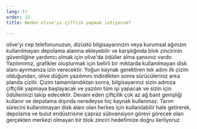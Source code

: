 ```yaml
---
lang: tr
order: 11
title: Neden olive'yı çiftlik yapmak istiyorum?

---
```


olive'yı cep telefonunuzun, dizüstü bilgisayarınızın veya kurumsal ağınızın kullanılmayan depolama alanına ekleyebilir ve karşılığında blok zincirinin güvenliğine yardımcı olmak için olive'da ödüller alma şansınız vardır. Yazılımımız, grafikler oluşturmak için belirli bir miktarda kullanılmayan disk alanı ayırmanıza izin verecektir. Yoğun kaynak gerektiren tek adım ilk çizim olduğundan, olive düğüm yazılımını indirdikten sonra sürücüleriniz arka planda çizilir. Çizim tamamlandıktan sonra, bilgisayarınız sizin adınıza çiftçilik yapmaya başlayacak ve yazılım tüm işi yapacak ve sizin için ödüllerinizi takip edecektir. Devam eden çiftçilik çok az ağ bant genişliği kullanır ve depolama dışında neredeyse hiç kaynak kullanmaz. Tarım sürecini kullanılmayan disk alanı olan herkes için kullanılabilir hale getirerek, depolama ve bulut endüstrisine çapraz sübvansiyon görevi görecek olan gerçekten merkezi olmayan bir blok zinciri hedefimize doğru ilerliyoruz.
